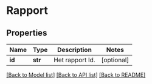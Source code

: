 # Rapport


## Properties
Name | Type | Description | Notes
------------ | ------------- | ------------- | -------------
**id** | **str** | Het rapport Id. | [optional] 

[[Back to Model list]](../README.md#documentation-for-models) [[Back to API list]](../README.md#documentation-for-api-endpoints) [[Back to README]](../README.md)


